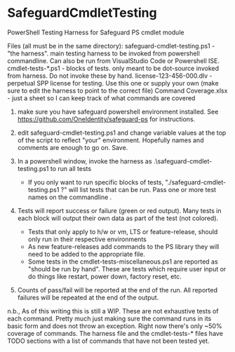 # SafeguardCmdletTesting
PowerShell Testing Harness for Safeguard PS cmdlet module

Files (all must be in the same directory):
  safeguard-cmdlet-testing.ps1 - "the harness".  main testing harness to be invoked
                                 from powershell commandline. Can also be run from
                                 VisualStudio Code or Powershell ISE.
  cmdlet-tests-*.ps1           - blocks of tests. only meant to be dot-source invoked 
                                 from harness. Do not invoke these by hand.
  license-123-456-000.dlv      - perpetual SPP license for testing. Use this one or
                                 supply your own (make sure to edit the harness to
                                 point to the correct file)
  Command Coverage.xlsx        - just a sheet so I can keep track of what commands
                                 are covered

1) make sure you have safeguard powershell environment installed. See
   https://github.com/OneIdentity/safeguard-ps for instructions.

2) edit safeguard-cmdlet-testing.ps1 and change variable values at the top of
   the script to reflect "your" environment. Hopefully names and comments are
   enough to go on. Save.

3) In a powershell window, invoke the harness as .\safeguard-cmdlet-testing.ps1 to run all tests
   - If you only want to run specific blocks of tests, "./safeguard-cmdlet-testing.ps1 ?"
     will list tests that can be run. Pass one or more test names on the commandline .

4) Tests will report success or failure (green or red output). Many tests in
   each block will output their own data as part of the test (not colored).
   - Tests that only apply to h/w or vm, LTS or feature-release, should only run
     in their respective environments
   - As new feature-releases add commands to the PS library they will need to
     be added to the appropriate file.
   - Some tests in the cmdlet-tests-miscellaneous.ps1 are reported as "should be run
     by hand".  These are tests which require user input or do things like restart,
     power down, factory reset, etc.

5) Counts of pass/fail will be reported at the end of the run. All reported failures
   will be repeated at the end of the output.

n.b., As of this writing this is still a WIP. These are not exhaustive tests of
each command.  Pretty much just making sure the command runs in its basic form
and does not throw an exception. Right now there's only ~50% coverage of
commands. The harness file and the cmdlet-tests-* files have TODO sections with
a list of commands that have not been tested yet.
